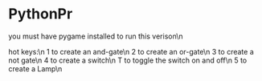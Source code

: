 # PythonPr
you must have pygame installed to run this verison\n

hot keys:\n
  1 to create an and-gate\n
  2 to create an or-gate\n
  3 to create a not gate\n
  4 to create a switch\n
    T to toggle the switch on and off\n
  5 to create a Lamp\n
